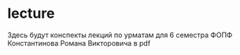 # lecture
Здесь будут конспекты лекций по урматам для 6 семестра ФОПФ Константинова Романа Викторовича в pdf
